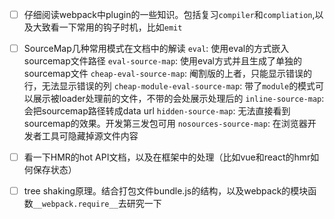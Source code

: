 - [ ] 仔细阅读webpack中plugin的一些知识。包括复习`compiler`和`compliation`,以及大致看一下常用的钩子时机，比如`emit`

- [ ] SourceMap几种常用模式在文档中的解读
    `eval`: 使用eval的方式嵌入sourcemap文件路径
    `eval-source-map`: 使用eval方式并且生成了单独的sourcemap文件
    `cheap-eval-source-map`: 阉割版的上者，只能显示错误的行，无法显示错误的列 
    `cheap-module-eval-source-map`: 带了`module`的模式可以展示被loader处理前的文件，不带的会处展示处理后的
    `inline-source-map`: 会把sourcemap路径转成data url
    `hidden-source-map`: 无法直接看到sourcemap的效果。开发第三发包可用
    `nosources-source-map`: 在浏览器开发者工具可隐藏掉源文件内容
    
- [ ] 看一下HMR的hot API文档，以及在框架中的处理（比如vue和react的hmr如何保存状态）

- [ ] tree shaking原理。结合打包文件bundle.js的结构，以及webpack的模块函数`__webpack.require__`去研究一下